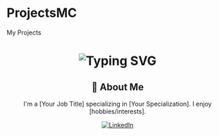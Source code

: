 # ProjectsMC
My Projects
<div align="center">
  <h1>
    <img src="https://readme-typing-svg.herokuapp.com?font=Jetbrains+mono&size=40&duration=3000&color=33FF33&center=true&vCenter=true&width=435&lines=Hey..+Nice+of+you+to+drop+by+!;I'm+Max;This+is..;..my+Github..;" alt="Typing SVG"/>
  </h1>
</div>

<div align="center">
  <h2>🚀 About Me</h2>
  <p>I'm a [Your Job Title] specializing in [Your Specialization]. I enjoy [hobbies/interests].</p>
</div>

<div align="center">
  <!-- Replace href with your links -->
  <a href="https://www.linkedin.com/in/[maximiliano-couvillier]/">
    <img src="https://img.shields.io/badge/LinkedIn-0077B5?style=for-the-badge&logo=linkedin&logoColor=white" alt="LinkedIn"/>
  </a>
</div>
